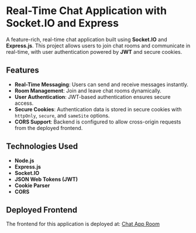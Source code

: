 # Real-Time Chat Application with Socket.IO and Express

A feature-rich, real-time chat application built using **Socket.IO** and **Express.js**. This project allows users to join chat rooms and communicate in real-time, with user authentication powered by **JWT** and secure cookies.

## Features

- **Real-Time Messaging**: Users can send and receive messages instantly.
- **Room Management**: Join and leave chat rooms dynamically.
- **User Authentication**: JWT-based authentication ensures secure access.
- **Secure Cookies**: Authentication data is stored in secure cookies with `httpOnly`, `secure`, and `sameSite` options.
- **CORS Support**: Backend is configured to allow cross-origin requests from the deployed frontend.

## Technologies Used

- **Node.js**
- **Express.js**
- **Socket.IO**
- **JSON Web Tokens (JWT)**
- **Cookie Parser**
- **CORS**

## Deployed Frontend

The frontend for this application is deployed at: [Chat App Room](https://chat-app-room.vercel.app)

